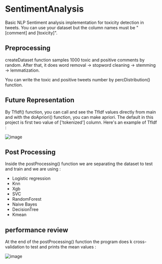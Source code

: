 # SentimentAnalysis
Basic NLP Sentiment analysis implementation for toxicity detection in tweets. You can use your dataset but the column names must be "[comment] and [toxicity]".

## Preprocessing

createDataset function samples 1000 toxic and positive comments by random. After that, it does word removal -> stopword cleaning -> stemming -> lemmatization.

You can write the toxic and positive tweets number by percDistribution() function.

## Future Representation

By TfIdf() function, you can call and see the TfIdf values directly from main and with the doApriori() function, you can make apriori. The default in this project is first two value of ['tokenized'] column. Here's an example of TfIdf :

![image](https://user-images.githubusercontent.com/18538179/147675939-9bc243f8-68d2-4c1a-9dce-75becc0d567c.png)

## Post Processing

Inside the postProcessing() function we are separating the dataset to test and train and we are using :

- Logistic regression
- Knn
- Xgb
- SVC
- RandomForest
- Naive Bayes
- DecisionTree
- Kmean

## performance review

At the end of the postProcessing() function the program does k cross-validation to test and prints the mean values :

![image](https://user-images.githubusercontent.com/18538179/147676640-a5b89639-5f77-4e79-a858-d60a89babff9.png)
